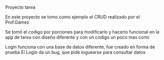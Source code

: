 Proyecto tarea

En este proyecto se tomo como ejemplo el CRUD realizado por el Prof.Gamez


Se tomó el codigo por porciones para modificarlo y hacerlo funcional en la app  de tarea con diseño diferente y con un codigo un poco mas corto

Login funciona con una base de datos diferente, fue creado en forma de prueba
El Login da un bug, que pide loguearse para consultar datos 
